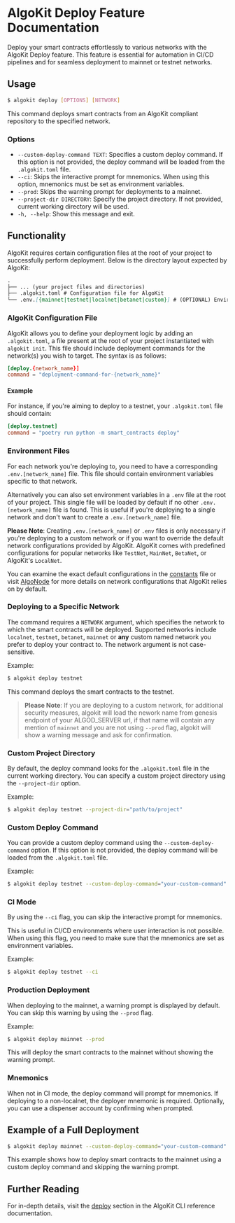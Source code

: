 # AlgoKit Deploy Feature Documentation

Deploy your smart contracts effortlessly to various networks with the AlgoKit Deploy feature. This feature is essential for automation in CI/CD pipelines and for seamless deployment to mainnet or testnet networks.

## Usage

```sh
$ algokit deploy [OPTIONS] [NETWORK]
```

This command deploys smart contracts from an AlgoKit compliant repository to the specified network.

### Options

- `--custom-deploy-command TEXT`: Specifies a custom deploy command. If this option is not provided, the deploy command will be loaded from the `.algokit.toml` file.
- `--ci`: Skips the interactive prompt for mnemonics. When using this option, mnemonics must be set as environment variables.
- `--prod`: Skips the warning prompt for deployments to a mainnet.
- `--project-dir DIRECTORY`: Specify the project directory. If not provided, current working directory will be used.
- `-h, --help`: Show this message and exit.

## Functionality

AlgoKit requires certain configuration files at the root of your project to successfully perform deployment. Below is the directory layout expected by AlgoKit:

```md
.
├── ... (your project files and directories)
├── .algokit.toml # Configuration file for AlgoKit
└── .env.[{mainnet|testnet|localnet|betanet|custom}] # (OPTIONAL) Environment variables specific to deployments to a network
```

### AlgoKit Configuration File

AlgoKit allows you to define your deployment logic by adding an `.algokit.toml`, a file present at the root of your project instantiated with `algokit init`. This file should include deployment commands for the network(s) you wish to target. The syntax is as follows:

```toml
[deploy.{network_name}]
command = "deployment-command-for-{network_name}"
```

#### Example

For instance, if you're aiming to deploy to a testnet, your `.algokit.toml` file should contain:

```toml
[deploy.testnet]
command = "poetry run python -m smart_contracts deploy"
```

### Environment Files

For each network you're deploying to, you need to have a corresponding `.env.[network_name]` file. This file should contain environment variables specific to that network.

Alternatively you can also set environment variables in a `.env` file at the root of your project. This single file will be loaded by default if no other `.env.[network_name]` file is found. This is useful if you're deploying to a single network and don't want to create a `.env.[network_name]` file.

**Please Note**: Creating `.env.[network_name]` or `.env` files is only necessary if you're deploying to a custom network or if you want to override the default network configurations provided by AlgoKit. AlgoKit comes with predefined configurations for popular networks like `TestNet`, `MainNet`, `BetaNet`, or AlgoKit's `LocalNet`.

You can examine the exact default configurations in the [constants](../../src/algokit/core/constants.py) file or visit [AlgoNode](https://algonode.io/) for more details on network configurations that AlgoKit relies on by default.

### Deploying to a Specific Network

The command requires a `NETWORK` argument, which specifies the network to which the smart contracts will be deployed. Supported networks include `localnet`, `testnet`, `betanet`, `mainnet` or **any** custom named network you prefer to deploy your contract to. The network argument is not case-sensitive.

Example:

```sh
$ algokit deploy testnet
```

This command deploys the smart contracts to the testnet.

> **Please Note**: If you are deploying to a custom network, for additional security measures, algokit will load the nework name from genesis endpoint of your ALGOD_SERVER url, if that name will contain any mention of `mainnet` and you are not using `--prod` flag, algokit will show a warning message and ask for confirmation.

### Custom Project Directory

By default, the deploy command looks for the `.algokit.toml` file in the current working directory. You can specify a custom project directory using the `--project-dir` option.

Example:

```sh
$ algokit deploy testnet --project-dir="path/to/project"
```

### Custom Deploy Command

You can provide a custom deploy command using the `--custom-deploy-command` option. If this option is not provided, the deploy command will be loaded from the `.algokit.toml` file.

Example:

```sh
$ algokit deploy testnet --custom-deploy-command="your-custom-command"
```

### CI Mode

By using the `--ci` flag, you can skip the interactive prompt for mnemonics.

This is useful in CI/CD environments where user interaction is not possible. When using this flag, you need to make sure that the mnemonics are set as environment variables.

Example:

```sh
$ algokit deploy testnet --ci
```

### Production Deployment

When deploying to the mainnet, a warning prompt is displayed by default. You can skip this warning by using the `--prod` flag.

Example:

```sh
$ algokit deploy mainnet --prod
```

This will deploy the smart contracts to the mainnet without showing the warning prompt.

### Mnemonics

When not in CI mode, the deploy command will prompt for mnemonics. If deploying to a non-localnet, the deployer mnemonic is required. Optionally, you can use a dispenser account by confirming when prompted.

## Example of a Full Deployment

```sh
$ algokit deploy mainnet --custom-deploy-command="your-custom-command" --prod
```

This example shows how to deploy smart contracts to the mainnet using a custom deploy command and skipping the warning prompt.

## Further Reading

For in-depth details, visit the [deploy](../cli/index.md#deploy) section in the AlgoKit CLI reference documentation.
